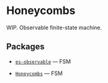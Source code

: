 # Honeycombs

WIP. Observable finite-state machine.

## Packages

- [`es-observable`](/packages/es-observable) — FSM

- [`Honeycombs`](/packages/honeycombs) — FSM
